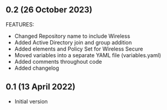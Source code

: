 ## 0.2 (26 October 2023)
FEATURES:
* Changed Repository name to include Wireless
* Added Active Directory join and group addition
* Added elements and Policy Set for Wireless Secure
* Moved variables into a separate YAML file (variables.yaml)
* Added comments throughout code
* Added changelog

## 0.1 (13 April 2022)
* Initial version